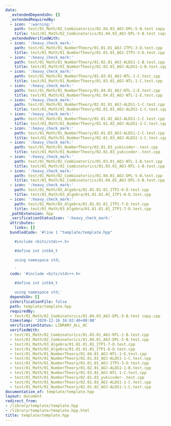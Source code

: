 ```yaml
---
data:
  _extendedDependsOn: []
  _extendedRequiredBy:
  - icon: ':warning:'
    path: test/01_Math/02_Combinatorics/01.04.03_AOJ-DPL-5-B.test copy.cpp
    title: test/01_Math/02_Combinatorics/01.04.03_AOJ-DPL-5-B.test copy.cpp
  _extendedVerifiedWith:
  - icon: ':heavy_check_mark:'
    path: test/01_Math/01_NumberTheory/01.01.01_AOJ-ITP1-3-D.test.cpp
    title: test/01_Math/01_NumberTheory/01.01.01_AOJ-ITP1-3-D.test.cpp
  - icon: ':heavy_check_mark:'
    path: test/01_Math/01_NumberTheory/01.02.01_AOJ-ALDS1-1-B.test.cpp
    title: test/01_Math/01_NumberTheory/01.02.01_AOJ-ALDS1-1-B.test.cpp
  - icon: ':heavy_check_mark:'
    path: test/01_Math/01_NumberTheory/01.03.01_AOJ-NTL-1-C.test.cpp
    title: test/01_Math/01_NumberTheory/01.03.01_AOJ-NTL-1-C.test.cpp
  - icon: ':heavy_check_mark:'
    path: test/01_Math/01_NumberTheory/01.04.01_AOJ-NTL-1-E.test.cpp
    title: test/01_Math/01_NumberTheory/01.04.01_AOJ-NTL-1-E.test.cpp
  - icon: ':heavy_check_mark:'
    path: test/01_Math/01_NumberTheory/02.01.01_AOJ-ALDS1-1-C.test.cpp
    title: test/01_Math/01_NumberTheory/02.01.01_AOJ-ALDS1-1-C.test.cpp
  - icon: ':heavy_check_mark:'
    path: test/01_Math/01_NumberTheory/02.01.02_AOJ-ALDS1-1-C.test.cpp
    title: test/01_Math/01_NumberTheory/02.01.02_AOJ-ALDS1-1-C.test.cpp
  - icon: ':heavy_check_mark:'
    path: test/01_Math/01_NumberTheory/02.01.03_AOJ-ALDS1-1-C.test.cpp
    title: test/01_Math/01_NumberTheory/02.01.03_AOJ-ALDS1-1-C.test.cpp
  - icon: ':heavy_check_mark:'
    path: test/01_Math/01_NumberTheory/02.01.03_yukicoder-.test.cpp
    title: test/01_Math/01_NumberTheory/02.01.03_yukicoder-.test.cpp
  - icon: ':heavy_check_mark:'
    path: test/01_Math/02_Combinatorics/01.03.01_AOJ-NTL-1-B.test.cpp
    title: test/01_Math/02_Combinatorics/01.03.01_AOJ-NTL-1-B.test.cpp
  - icon: ':heavy_check_mark:'
    path: test/01_Math/02_Combinatorics/01.04.01_AOJ-DPL-5-B.test.cpp
    title: test/01_Math/02_Combinatorics/01.04.01_AOJ-DPL-5-B.test.cpp
  - icon: ':heavy_check_mark:'
    path: test/01_Math/03_Algebra/01.01.01.01_ITP1-6-D.test.cpp
    title: test/01_Math/03_Algebra/01.01.01.01_ITP1-6-D.test.cpp
  - icon: ':heavy_check_mark:'
    path: test/01_Math/03_Algebra/01.01.01.01_ITP1-7-D.test.cpp
    title: test/01_Math/03_Algebra/01.01.01.01_ITP1-7-D.test.cpp
  _pathExtension: hpp
  _verificationStatusIcon: ':heavy_check_mark:'
  attributes:
    links: []
  bundledCode: '#line 1 "template/template.hpp"

    #include <bits/stdc++.h>

    #define int int64_t

    using namespace std;

    '
  code: '#include <bits/stdc++.h>

    #define int int64_t

    using namespace std;'
  dependsOn: []
  isVerificationFile: false
  path: template/template.hpp
  requiredBy:
  - test/01_Math/02_Combinatorics/01.04.03_AOJ-DPL-5-B.test copy.cpp
  timestamp: '2020-12-16 16:02:46+00:00'
  verificationStatus: LIBRARY_ALL_AC
  verifiedWith:
  - test/01_Math/02_Combinatorics/01.03.01_AOJ-NTL-1-B.test.cpp
  - test/01_Math/02_Combinatorics/01.04.01_AOJ-DPL-5-B.test.cpp
  - test/01_Math/03_Algebra/01.01.01.01_ITP1-7-D.test.cpp
  - test/01_Math/03_Algebra/01.01.01.01_ITP1-6-D.test.cpp
  - test/01_Math/01_NumberTheory/01.04.01_AOJ-NTL-1-E.test.cpp
  - test/01_Math/01_NumberTheory/02.01.01_AOJ-ALDS1-1-C.test.cpp
  - test/01_Math/01_NumberTheory/01.01.01_AOJ-ITP1-3-D.test.cpp
  - test/01_Math/01_NumberTheory/01.02.01_AOJ-ALDS1-1-B.test.cpp
  - test/01_Math/01_NumberTheory/01.03.01_AOJ-NTL-1-C.test.cpp
  - test/01_Math/01_NumberTheory/02.01.03_yukicoder-.test.cpp
  - test/01_Math/01_NumberTheory/02.01.03_AOJ-ALDS1-1-C.test.cpp
  - test/01_Math/01_NumberTheory/02.01.02_AOJ-ALDS1-1-C.test.cpp
documentation_of: template/template.hpp
layout: document
redirect_from:
- /library/template/template.hpp
- /library/template/template.hpp.html
title: template/template.hpp
---
```

